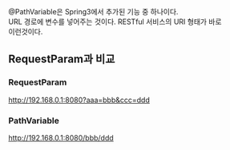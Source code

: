 @PathVariable은 Spring3에서 추가된 기능 중 하나이다.   
URL 경로에 변수를 넣어주는 것이다. RESTful 서비스의 URI 형태가 바로  
이런것이다.   

## RequestParam과 비교  
### RequestParam   
http://192.168.0.1:8080?aaa=bbb&ccc=ddd
### PathVariable   
http://192.168.0.1:8080/bbb/ddd



























































